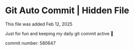 # Git Auto Commit | Hidden File

This file was added Feb 12, 2025

Just for fun and keeping my daily git commit active 🤪

commit number: 580647
